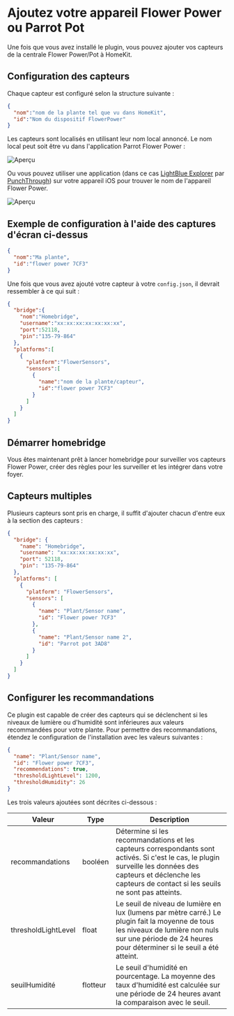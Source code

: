 # Ajoutez votre appareil Flower Power ou Parrot Pot

Une fois que vous avez installé le plugin, vous pouvez ajouter vos capteurs de la centrale Flower Power/Pot à HomeKit.

## Configuration des capteurs

Chaque capteur est configuré selon la structure suivante :

```json
{
  "nom":"nom de la plante tel que vu dans HomeKit",
  "id":"Nom du dispositif FlowerPower"
}
```

Les capteurs sont localisés en utilisant leur nom local annoncé. Le nom local peut soit être vu
dans l'application Parrot Flower Power :

![Aperçu](ParrotFlowerPowerApp.png "Identifier le dispositif Flower Power")

Ou vous pouvez utiliser une application (dans ce cas [LightBlue Explorer](https://itunes.apple.com/us/app/lightblue-explorer/id557428110?mt=8) par [PunchThrough](https://punchthrough.com)) sur votre appareil iOS pour trouver le nom de l'appareil Flower Power.

![Aperçu](LightBlueExplorer.png "Identifier le dispositif Flower Power")

## Exemple de configuration à l'aide des captures d'écran ci-dessus

```json
{
  "nom":"Ma plante",
  "id":"flower power 7CF3"
}
```

Une fois que vous avez ajouté votre capteur à votre `config.json`, il devrait ressembler à ce qui suit :

```json
{
  "bridge":{
    "nom":"Homebridge",
    "username":"xx:xx:xx:xx:xx:xx:xx",
    "port":52118,
    "pin":"135-79-864"
  },
  "platforms":[
    {
      "platform":"FlowerSensors",
      "sensors":[
        {
          "name":"nom de la plante/capteur",
          "id":"flower power 7CF3"
        }
      ]
    }
  ]
}
```

## Démarrer homebridge

Vous êtes maintenant prêt à lancer homebridge pour surveiller vos capteurs Flower Power, créer
des règles pour les surveiller et les intégrer dans votre foyer.

## Capteurs multiples

Plusieurs capteurs sont pris en charge, il suffit d'ajouter chacun d'entre eux à la section des capteurs :

```json
{
  "bridge": {
    "name": "Homebridge",
    "username": "xx:xx:xx:xx:xx:xx",
    "port": 52118,
    "pin": "135-79-864"
  },
  "platforms": [
    {
      "platform": "FlowerSensors",
      "sensors": [
        {
          "name": "Plant/Sensor name",
          "id": "Flower power 7CF3"
        },
        {
          "name": "Plant/Sensor name 2",
          "id": "Parrot pot 3AD8"
        }
      ]
    }
  ]
}
```

## Configurer les recommandations

Ce plugin est capable de créer des capteurs qui se déclenchent si les niveaux de lumière ou d'humidité
sont inférieures aux valeurs recommandées pour votre plante. Pour permettre des recommandations, étendez le
configuration de l'installation avec les valeurs suivantes :

```json
{
  "name": "Plant/Sensor name",
  "id": "Flower power 7CF3",
  "recommendations": true,
  "thresholdLightLevel": 1200,
  "thresholdHumidity": 26
}
```

Les trois valeurs ajoutées sont décrites ci-dessous :

|Valeur|Type|Description|
|-------|------|-------------|
|recommandations|booléen|Détermine si les recommandations et les capteurs correspondants sont activés. Si c'est le cas, le plugin surveille les données des capteurs et déclenche les capteurs de contact si les seuils ne sont pas atteints.|
|thresholdLightLevel|float|Le seuil de niveau de lumière en lux (lumens par mètre carré.) Le plugin fait la moyenne de tous les niveaux de lumière non nuls sur une période de 24 heures pour déterminer si le seuil a été atteint.|
|seuilHumidité|flotteur|Le seuil d'humidité en pourcentage. La moyenne des taux d'humidité est calculée sur une période de 24 heures avant la comparaison avec le seuil.|
